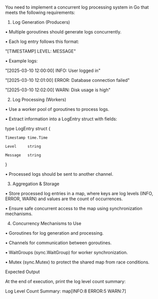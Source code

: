 You need to implement a concurrent log processing system in Go that meets the following requirements:

1. Log Generation (Producers)

• Multiple goroutines should generate logs concurrently.

• Each log entry follows this format:

"[TIMESTAMP] LEVEL: MESSAGE"

• Example logs:

"[2025-03-10 12:00:00] INFO: User logged in"

"[2025-03-10 12:01:00] ERROR: Database connection failed"

"[2025-03-10 12:02:00] WARN: Disk usage is high"



2. Log Processing (Workers)

• Use a worker pool of goroutines to process logs.

• Extract information into a LogEntry struct with fields:

type LogEntry struct {

    Timestamp time.Time

    Level     string

    Message   string

}



• Processed logs should be sent to another channel.



3. Aggregation & Storage

• Store processed log entries in a map, where keys are log levels (INFO, ERROR, WARN) and values are the count of occurrences.

• Ensure safe concurrent access to the map using synchronization mechanisms.

4. Concurrency Mechanisms to Use

• Goroutines for log generation and processing.

• Channels for communication between goroutines.

• WaitGroups (sync.WaitGroup) for worker synchronization.

• Mutex (sync.Mutex) to protect the shared map from race conditions.







Expected Output



At the end of execution, print the log level count summary:

Log Level Count Summary: map[INFO:8 ERROR:5 WARN:7]